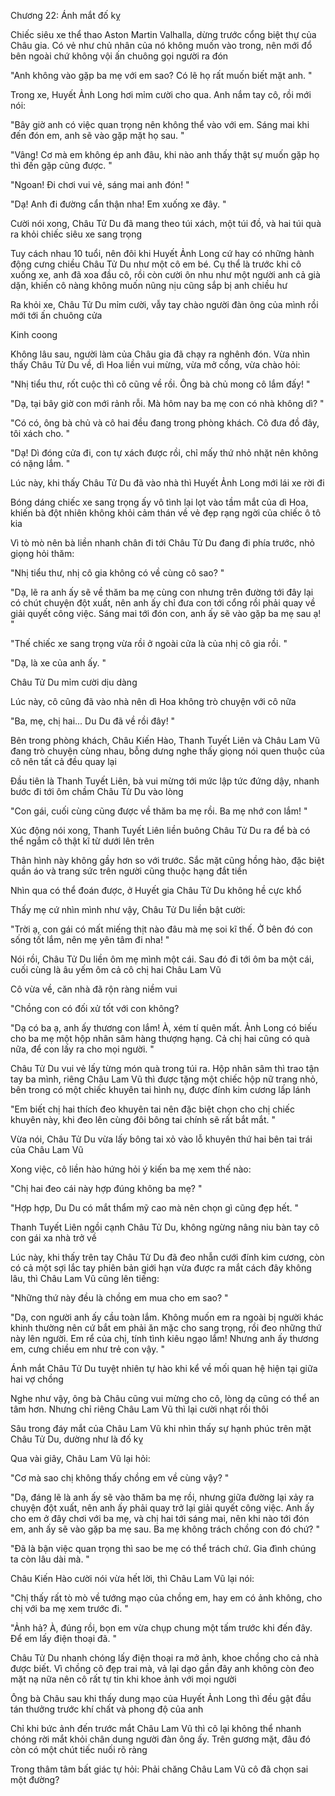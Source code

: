 




Chương 22: Ánh mắt đố kỵ

Chiếc siêu xe thể thao Aston Martin Valhalla, dừng trước cổng biệt thự của Châu gia. Có vẻ như chủ nhân của nó không muốn vào trong, nên mới đổ bên ngoài chứ không vội ấn chuông gọi người ra đón

"Anh không vào gặp ba mẹ với em sao? Có lẽ họ rất muốn biết mặt anh. "

Trong xe, Huyết Ảnh Long hơi mỉm cười cho qua. Anh nắm tay cô, rồi mới nói:

"Bây giờ anh có việc quan trọng nên không thể vào với em. Sáng mai khi đến đón em, anh sẽ vào gặp mặt họ sau. "

"Vâng! Cơ mà em không ép anh đâu, khi nào anh thấy thật sự muốn gặp họ thì đến gặp cũng được. "

"Ngoan! Đi chơi vui vẻ, sáng mai anh đón! "

"Dạ! Anh đi đường cẩn thận nha! Em xuống xe đây. "

Cười nói xong, Châu Tử Du đã mang theo túi xách, một túi đồ, và hai túi quà ra khỏi chiếc siêu xe sang trọng

Tuy cách nhau 10 tuổi, nên đôi khi Huyết Ảnh Long cứ hay có những hành động cưng chiều Châu Tử Du như một cô em bé. Cụ thể là trước khi cô xuống xe, anh đã xoa đầu cô, rồi còn cười ôn nhu như một người anh cả già dặn, khiến cô nàng không muốn nũng nịu cũng sắp bị anh chiều hư

Ra khỏi xe, Châu Tử Du mỉm cười, vẫy tay chào người đàn ông của mình rồi mới tới ấn chuông cửa

Kinh coong

Không lâu sau, người làm của Châu gia đã chạy ra nghênh đón. Vừa nhìn thấy Châu Tử Du về, dì Hoa liền vui mừng, vừa mở cổng, vừa chào hỏi:

"Nhị tiểu thư, rốt cuộc thì cô cũng về rồi. Ông bà chủ mong cô lắm đấy! "


"Dạ, tại bây giờ con mới rảnh rỗi. Mà hôm nay ba mẹ con có nhà không dì? "

"Có có, ông bà chủ và cô hai đều đang trong phòng khách. Cô đưa đồ đây, tôi xách cho. "

"Dạ! Dì đóng cửa đi, con tự xách được rồi, chỉ mấy thứ nhỏ nhặt nên không có nặng lắm. "

Lúc này, khi thấy Châu Tử Du đã vào nhà thì Huyết Ảnh Long mới lái xe rời đi

Bóng dáng chiếc xe sang trọng ấy vô tình lại lọt vào tầm mắt của dì Hoa, khiến bà đột nhiên không khỏi cảm thán về vẻ đẹp rạng ngời của chiếc ô tô kia

Vì tò mò nên bà liền nhanh chân đi tới Châu Tử Du đang đi phía trước, nhỏ giọng hỏi thăm:

"Nhị tiểu thư, nhị cô gia không có về cùng cô sao? "

"Dạ, lẽ ra anh ấy sẽ về thăm ba mẹ cùng con nhưng trên đường tới đây lại có chút chuyện đột xuất, nên anh ấy chỉ đưa con tới cổng rồi phải quay về giải quyết công việc. Sáng mai tới đón con, anh ấy sẽ vào gặp ba mẹ sau ạ! "

"Thế chiếc xe sang trọng vừa rồi ở ngoài cửa là của nhị cô gia rồi. "

"Dạ, là xe của anh ấy. "

Châu Tử Du mỉm cười dịu dàng

Lúc này, cô cũng đã vào nhà nên dì Hoa không trò chuyện với cô nữa

"Ba, mẹ, chị hai... Du Du đã về rồi đây! "

Bên trong phòng khách, Châu Kiến Hào, Thanh Tuyết Liên và Châu Lam Vũ đang trò chuyện cùng nhau, bỗng dưng nghe thấy giọng nói quen thuộc của cô nên tất cả đều quay lại

Đầu tiên là Thanh Tuyết Liên, bà vui mừng tới mức lập tức đứng dậy, nhanh bước đi tới ôm chầm Châu Tử Du vào lòng

"Con gái, cuối cùng cũng được về thăm ba mẹ rồi. Ba mẹ nhớ con lắm! "

Xúc động nói xong, Thanh Tuyết Liên liền buông Châu Tử Du ra để bà có thể ngắm cô thật kĩ từ dưới lên trên

Thân hình này không gầy hơn so với trước. Sắc mặt cũng hồng hào, đặc biệt quần áo và trang sức trên người cũng thuộc hạng đắt tiền


Nhìn qua có thể đoán được, ở Huyết gia Châu Tử Du không hề cực khổ

Thấy mẹ cứ nhìn mình như vậy, Châu Tử Du liền bật cười:

"Trời ạ, con gái có mất miếng thịt nào đâu mà mẹ soi kĩ thế. Ở bên đó con sống tốt lắm, nên mẹ yên tâm đi nha! "

Nói rồi, Châu Tử Du liền ôm mẹ mình một cái. Sau đó đi tới ôm ba một cái, cuối cùng là âu yếm ôm cả cô chị hai Châu Lam Vũ

Cô vừa về, căn nhà đã rộn ràng niềm vui

"Chồng con có đối xử tốt với con không?

"Dạ có ba ạ, anh ấy thương con lắm! À, xém tí quên mất. Ảnh Long có biếu cho ba mẹ một hộp nhân sâm hàng thượng hạng. Cả chị hai cũng có quà nữa, để con lấy ra cho mọi người. "

Châu Tử Du vui vẻ lấy từng món quà trong túi ra. Hộp nhân sâm thì trao tận tay ba mình, riêng Châu Lam Vũ thì được tặng một chiếc hộp nữ trang nhỏ, bên trong có một chiếc khuyên tai hình nụ, được đính kim cương lấp lánh

"Em biết chị hai thích đeo khuyên tai nên đặc biệt chọn cho chị chiếc khuyên này, khi đeo lên cùng đôi bông tai chính sẽ rất bắt mắt. "

Vừa nói, Châu Tử Du vừa lấy bông tai xỏ vào lỗ khuyên thứ hai bên tai trái của Châu Lam Vũ

Xong việc, cô liền hào hứng hỏi ý kiến ba mẹ xem thế nào:

"Chị hai đeo cái này hợp đúng không ba mẹ? "

"Hợp hợp, Du Du có mắt thẩm mỹ cao mà nên chọn gì cũng đẹp hết. "

Thanh Tuyết Liên ngồi cạnh Châu Tử Du, không ngừng nâng niu bàn tay cô con gái xa nhà trở về

Lúc này, khi thấy trên tay Châu Tử Du đã đeo nhẫn cưới đính kim cương, còn có cả một sợi lắc tay phiên bản giới hạn vừa được ra mắt cách đây không lâu, thì Châu Lam Vũ cũng lên tiếng:

"Những thứ này đều là chồng em mua cho em sao? "

"Dạ, con người anh ấy cầu toàn lắm. Không muốn em ra ngoài bị người khác khinh thường nên cứ bắt em phải ăn mặc cho sang trọng, rồi đeo những thứ này lên người. Em rể của chị, tính tình kiêu ngạo lắm! Nhưng anh ấy thương em, cưng chiều em như trẻ con vậy. "

Ánh mắt Châu Tử Du tuyệt nhiên tự hào khi kể về mối quan hệ hiện tại giữa hai vợ chồng


Nghe như vậy, ông bà Châu cũng vui mừng cho cô, lòng dạ cũng có thể an tâm hơn. Nhưng chỉ riêng Châu Lam Vũ thì lại cười nhạt rồi thôi

Sâu trong đáy mắt của Châu Lam Vũ khi nhìn thấy sự hạnh phúc trên mặt Châu Tử Du, dường như là đố kỵ

Qua vài giây, Châu Lam Vũ lại hỏi:

"Cơ mà sao chị không thấy chồng em về cùng vậy? "

"Dạ, đáng lẽ là anh ấy sẽ vào thăm ba mẹ rồi, nhưng giữa đường lại xảy ra chuyện đột xuất, nên anh ấy phải quay trở lại giải quyết công việc. Anh ấy cho em ở đây chơi với ba mẹ, và chị hai tới sáng mai, nên khi nào tới đón em, anh ấy sẽ vào gặp ba mẹ sau. Ba mẹ không trách chồng con đó chứ? "

"Đã là bận việc quan trọng thì sao be mẹ có thể trách chứ. Gia đình chúng ta còn lâu dài mà. "

Châu Kiến Hào cười nói vừa hết lời, thì Châu Lam Vũ lại nói:

"Chị thấy rất tò mò về tướng mạo của chồng em, hay em có ảnh không, cho chị với ba mẹ xem trước đi. "

"Ảnh hả? À, đúng rồi, bọn em vừa chụp chung một tấm trước khi đến đây. Để em lấy điện thoại đã. "

Châu Tử Du nhanh chóng lấy điện thoại ra mở ảnh, khoe chồng cho cả nhà được biết. Vì chồng cô đẹp trai mà, vả lại dạo gần đây anh không còn đeo mặt nạ nữa nên cô rất tự tin khi khoe ảnh với mọi người

Ông bà Châu sau khi thấy dung mạo của Huyết Ảnh Long thì đều gật đầu tán thưởng trước khí chất và phong độ của anh

Chỉ khi bức ảnh đến trước mắt Châu Lam Vũ thì cô lại không thể nhanh chóng rời mắt khỏi chân dung người đàn ông ấy. Trên gương mặt, đâu đó còn có một chút tiếc nuối rõ ràng

Trong thâm tâm bất giác tự hỏi: Phải chăng Châu Lam Vũ cô đã chọn sai một đường?




